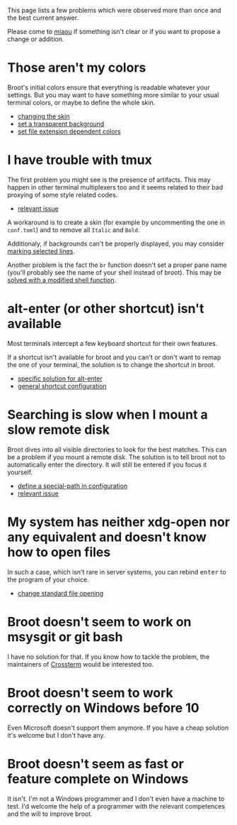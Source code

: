 This page lists a few problems which were observed more than once and the best current answer.

Please come to [miaou](https://miaou.dystroy.org/3490?broot) if something isn't clear or if you want to propose a change or addition.

# Those aren't my colors

Broot's initial colors ensure that everything is readable whatever your settings.
But you may want to have something more similar to your usual terminal colors, or maybe to define the whole skin.

* [changing the skin](../skins/)
* [set a transparent background](../skins/#transparent-background)
* [set file extension dependent colors](../conf_file/#colors-by-file-extension)

# I have trouble with tmux

The first problem you might see is the presence of artifacts. This may happen in other terminal multiplexers too and it seems related to their bad proxying of some style related codes.

* [relevant issue](https://github.com/Canop/broot/issues/248)

A workaround is to create a skin (for example by uncommenting the one in `conf.toml`) and to remove all `Italic` and `Bold`.

Additionaly, if backgrounds can't be properly displayed, you may consider [marking selected lines](../conf_file/#selection-mark).

Another problem is the fact the `br` function doesn't set a proper pane name (you'll probably see the name of your shell instead of broot). This may be [solved with a modified shell function](https://github.com/Canop/broot/issues/270).

# alt-enter (or other shortcut) isn't available

Most terminals intercept a few keyboard shortcut for their own features.

If a shortcut isn't available for broot and you can't or don't want to remap the one of your terminal, the solution is to change the shortcut in broot.

* [specific solution for alt-enter](https://github.com/Canop/broot/issues/86#issuecomment-635974557)
* [general shortcut configuration](../conf_verbs/#keyboard-key)

# Searching is slow when I mount a slow remote disk

Broot dives into all visible directories to look for the best matches.
This can be a problem if you mount a remote disk.
The solution is to tell broot not to automatically enter the directory. It will still be entered if you focus it yourself.

* [define a special-path in configuration](../conf_file/#special-paths)
* [relevant issue](https://github.com/Canop/broot/issues/251)

# My system has neither xdg-open nor any equivalent and doesn't know how to open files

In such a case, which isn't rare in server systems, you can rebind <kbd>enter</kbd> to the program of your choice.

* [change standard file opening](tricks.md/#change-standard-file-opening)

# Broot doesn't seem to work on msysgit or git bash

I have no solution for that. If you know how to tackle the problem, the maintainers of [Crossterm](https://github.com/crossterm-rs/crossterm) would be interested too.

# Broot doesn't seem to work correctly on Windows before 10

Even Microsoft doesn't support them anymore. If you have a cheap solution it's welcome but I don't have any.

# Broot doesn't seem as fast or feature complete on Windows

It isn't. I'm not a Windows programmer and I don't even have a machine to test. I'd welcome the help of a programmer with the relevant competences and the will to improve broot.
